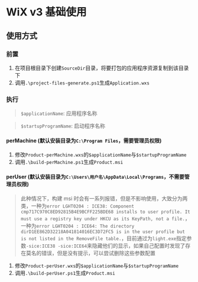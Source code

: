 # WiX v3 基础使用

## 使用方式

### 前置

1. 在项目根目录下创建`SourceDir`目录，将要打包的应用程序资源复制到该目录下
2. 调用`.\project-files-generate.ps1`生成`Application.wxs`

### 执行

> `$applicationName`: 应用程序名称

> `$startupProgramName`: 启动程序名称

#### perMachine (默认安装目录为`C:\Program Files`，需要管理员权限)

1. 修改`Product-perMachine.wxs`的`$applicationName`与`$startupProgramName`
2. 调用`.\build-perMachine.ps1`生成`Product.msi`

#### perUser (默认安装目录为`C:\Users\用户名\AppData\Local\Programs`，不需要管理员权限)

> 此种情况下，构建 msi 时会有一系列报错，但是不影响使用，大致分为两类，一种为`error LGHT0204 : ICE38: Component cmp717C970C8ED92815B4E9BCFF225BDE68 installs to user profile. It must use a registry key under HKCU as its KeyPath, not a file.`，一种为`error LGHT0204 : ICE64: The directory dirD1EE862D32218A041814016EC3D72FC5 is in the user profile but is not listed in the RemoveFile table.`，目前通过为`light.exe`指定参数`-sice:ICE38 -sice:ICE64`来隐藏他们的显示，如果自己配置时发现了存在莫名的错误，但是没有提示，可以尝试删除这些参数配置

1. 修改`Product-perUser.wxs`的`$applicationName`与`$startupProgramName`
2. 调用`.\build-perUser.ps1`生成`Product.msi`

